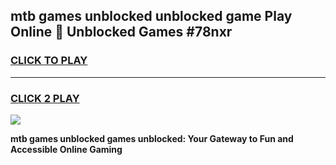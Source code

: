 
## mtb games unblocked unblocked game Play Online 👋 Unblocked Games #78nxr
<h3>
<a href="https://premium.freeplayer.one?title=mtb_games_unblocked&ref=21F">CLICK TO PLAY</a></h3>
<hr>

<h3>
<a href="https://premium.freeplayer.one?title=mtb_games_unblocked&ref=21F">CLICK 2 PLAY</a>
  
</h3>

<a href="https://premium.freeplayer.one?title=mtb_games_unblocked&ref=21F/"><img src="https://clearcache.store/games.png"></a>


**mtb games unblocked games unblocked: Your Gateway to Fun and Accessible Online Gaming**
